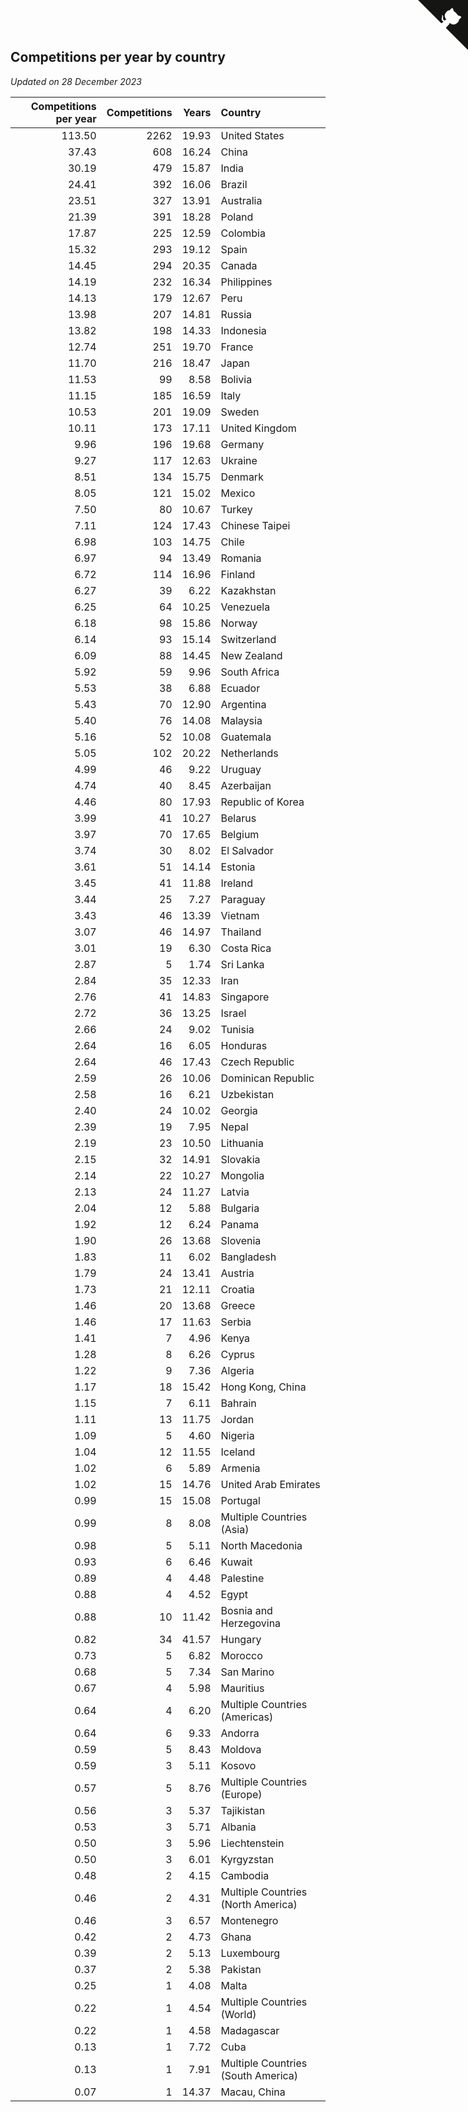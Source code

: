 ## Competitions per year by country

*Updated on 28 December 2023*

| Competitions per year | Competitions | Years | Country |
| ---: | ---: | ---: | :--- |
| 113.50 | 2262 | 19.93 | United States |
| 37.43 | 608 | 16.24 | China |
| 30.19 | 479 | 15.87 | India |
| 24.41 | 392 | 16.06 | Brazil |
| 23.51 | 327 | 13.91 | Australia |
| 21.39 | 391 | 18.28 | Poland |
| 17.87 | 225 | 12.59 | Colombia |
| 15.32 | 293 | 19.12 | Spain |
| 14.45 | 294 | 20.35 | Canada |
| 14.19 | 232 | 16.34 | Philippines |
| 14.13 | 179 | 12.67 | Peru |
| 13.98 | 207 | 14.81 | Russia |
| 13.82 | 198 | 14.33 | Indonesia |
| 12.74 | 251 | 19.70 | France |
| 11.70 | 216 | 18.47 | Japan |
| 11.53 | 99 | 8.58 | Bolivia |
| 11.15 | 185 | 16.59 | Italy |
| 10.53 | 201 | 19.09 | Sweden |
| 10.11 | 173 | 17.11 | United Kingdom |
| 9.96 | 196 | 19.68 | Germany |
| 9.27 | 117 | 12.63 | Ukraine |
| 8.51 | 134 | 15.75 | Denmark |
| 8.05 | 121 | 15.02 | Mexico |
| 7.50 | 80 | 10.67 | Turkey |
| 7.11 | 124 | 17.43 | Chinese Taipei |
| 6.98 | 103 | 14.75 | Chile |
| 6.97 | 94 | 13.49 | Romania |
| 6.72 | 114 | 16.96 | Finland |
| 6.27 | 39 | 6.22 | Kazakhstan |
| 6.25 | 64 | 10.25 | Venezuela |
| 6.18 | 98 | 15.86 | Norway |
| 6.14 | 93 | 15.14 | Switzerland |
| 6.09 | 88 | 14.45 | New Zealand |
| 5.92 | 59 | 9.96 | South Africa |
| 5.53 | 38 | 6.88 | Ecuador |
| 5.43 | 70 | 12.90 | Argentina |
| 5.40 | 76 | 14.08 | Malaysia |
| 5.16 | 52 | 10.08 | Guatemala |
| 5.05 | 102 | 20.22 | Netherlands |
| 4.99 | 46 | 9.22 | Uruguay |
| 4.74 | 40 | 8.45 | Azerbaijan |
| 4.46 | 80 | 17.93 | Republic of Korea |
| 3.99 | 41 | 10.27 | Belarus |
| 3.97 | 70 | 17.65 | Belgium |
| 3.74 | 30 | 8.02 | El Salvador |
| 3.61 | 51 | 14.14 | Estonia |
| 3.45 | 41 | 11.88 | Ireland |
| 3.44 | 25 | 7.27 | Paraguay |
| 3.43 | 46 | 13.39 | Vietnam |
| 3.07 | 46 | 14.97 | Thailand |
| 3.01 | 19 | 6.30 | Costa Rica |
| 2.87 | 5 | 1.74 | Sri Lanka |
| 2.84 | 35 | 12.33 | Iran |
| 2.76 | 41 | 14.83 | Singapore |
| 2.72 | 36 | 13.25 | Israel |
| 2.66 | 24 | 9.02 | Tunisia |
| 2.64 | 16 | 6.05 | Honduras |
| 2.64 | 46 | 17.43 | Czech Republic |
| 2.59 | 26 | 10.06 | Dominican Republic |
| 2.58 | 16 | 6.21 | Uzbekistan |
| 2.40 | 24 | 10.02 | Georgia |
| 2.39 | 19 | 7.95 | Nepal |
| 2.19 | 23 | 10.50 | Lithuania |
| 2.15 | 32 | 14.91 | Slovakia |
| 2.14 | 22 | 10.27 | Mongolia |
| 2.13 | 24 | 11.27 | Latvia |
| 2.04 | 12 | 5.88 | Bulgaria |
| 1.92 | 12 | 6.24 | Panama |
| 1.90 | 26 | 13.68 | Slovenia |
| 1.83 | 11 | 6.02 | Bangladesh |
| 1.79 | 24 | 13.41 | Austria |
| 1.73 | 21 | 12.11 | Croatia |
| 1.46 | 20 | 13.68 | Greece |
| 1.46 | 17 | 11.63 | Serbia |
| 1.41 | 7 | 4.96 | Kenya |
| 1.28 | 8 | 6.26 | Cyprus |
| 1.22 | 9 | 7.36 | Algeria |
| 1.17 | 18 | 15.42 | Hong Kong, China |
| 1.15 | 7 | 6.11 | Bahrain |
| 1.11 | 13 | 11.75 | Jordan |
| 1.09 | 5 | 4.60 | Nigeria |
| 1.04 | 12 | 11.55 | Iceland |
| 1.02 | 6 | 5.89 | Armenia |
| 1.02 | 15 | 14.76 | United Arab Emirates |
| 0.99 | 15 | 15.08 | Portugal |
| 0.99 | 8 | 8.08 | Multiple Countries (Asia) |
| 0.98 | 5 | 5.11 | North Macedonia |
| 0.93 | 6 | 6.46 | Kuwait |
| 0.89 | 4 | 4.48 | Palestine |
| 0.88 | 4 | 4.52 | Egypt |
| 0.88 | 10 | 11.42 | Bosnia and Herzegovina |
| 0.82 | 34 | 41.57 | Hungary |
| 0.73 | 5 | 6.82 | Morocco |
| 0.68 | 5 | 7.34 | San Marino |
| 0.67 | 4 | 5.98 | Mauritius |
| 0.64 | 4 | 6.20 | Multiple Countries (Americas) |
| 0.64 | 6 | 9.33 | Andorra |
| 0.59 | 5 | 8.43 | Moldova |
| 0.59 | 3 | 5.11 | Kosovo |
| 0.57 | 5 | 8.76 | Multiple Countries (Europe) |
| 0.56 | 3 | 5.37 | Tajikistan |
| 0.53 | 3 | 5.71 | Albania |
| 0.50 | 3 | 5.96 | Liechtenstein |
| 0.50 | 3 | 6.01 | Kyrgyzstan |
| 0.48 | 2 | 4.15 | Cambodia |
| 0.46 | 2 | 4.31 | Multiple Countries (North America) |
| 0.46 | 3 | 6.57 | Montenegro |
| 0.42 | 2 | 4.73 | Ghana |
| 0.39 | 2 | 5.13 | Luxembourg |
| 0.37 | 2 | 5.38 | Pakistan |
| 0.25 | 1 | 4.08 | Malta |
| 0.22 | 1 | 4.54 | Multiple Countries (World) |
| 0.22 | 1 | 4.58 | Madagascar |
| 0.13 | 1 | 7.72 | Cuba |
| 0.13 | 1 | 7.91 | Multiple Countries (South America) |
| 0.07 | 1 | 14.37 | Macau, China |


<a href="https://github.com/jonatanklosko/wca_statistics" class="github-corner" aria-label="View source on Github"><svg width="80" height="80" viewBox="0 0 250 250" style="fill:#151513; color:#fff; position: absolute; top: 0; border: 0; right: 0;" aria-hidden="true"><path d="M0,0 L115,115 L130,115 L142,142 L250,250 L250,0 Z"></path><path d="M128.3,109.0 C113.8,99.7 119.0,89.6 119.0,89.6 C122.0,82.7 120.5,78.6 120.5,78.6 C119.2,72.0 123.4,76.3 123.4,76.3 C127.3,80.9 125.5,87.3 125.5,87.3 C122.9,97.6 130.6,101.9 134.4,103.2" fill="currentColor" style="transform-origin: 130px 106px;" class="octo-arm"></path><path d="M115.0,115.0 C114.9,115.1 118.7,116.5 119.8,115.4 L133.7,101.6 C136.9,99.2 139.9,98.4 142.2,98.6 C133.8,88.0 127.5,74.4 143.8,58.0 C148.5,53.4 154.0,51.2 159.7,51.0 C160.3,49.4 163.2,43.6 171.4,40.1 C171.4,40.1 176.1,42.5 178.8,56.2 C183.1,58.6 187.2,61.8 190.9,65.4 C194.5,69.0 197.7,73.2 200.1,77.6 C213.8,80.2 216.3,84.9 216.3,84.9 C212.7,93.1 206.9,96.0 205.4,96.6 C205.1,102.4 203.0,107.8 198.3,112.5 C181.9,128.9 168.3,122.5 157.7,114.1 C157.9,116.9 156.7,120.9 152.7,124.9 L141.0,136.5 C139.8,137.7 141.6,141.9 141.8,141.8 Z" fill="currentColor" class="octo-body"></path></svg></a><style>.github-corner:hover .octo-arm{animation:octocat-wave 560ms ease-in-out}@keyframes octocat-wave{0%,100%{transform:rotate(0)}20%,60%{transform:rotate(-25deg)}40%,80%{transform:rotate(10deg)}}@media (max-width:500px){.github-corner:hover .octo-arm{animation:none}.github-corner .octo-arm{animation:octocat-wave 560ms ease-in-out}}</style>
